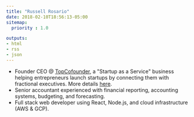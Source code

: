 ```yaml
---
title: "Russell Rosario"
date: 2018-02-10T18:56:13-05:00
sitemap:
  priority : 1.0

outputs:
- html
- rss
- json
---
```

<ul>
  <li>Founder CEO @ <a href="http://www.topcofounder.com/">TopCofounder</a>, a "Startup as a Service" business helping entrepreneurs launch startups by connecting them with fractional executives. More details <a href="/blogs/saas/">here</a>.</li>
  <li>Senior accountant experienced with financial reporting, accounting systems, budgeting, and forecasting.</li>
  <li>Full stack web developer using React, Node.js, and cloud infrastructure (AWS & GCP).</li>
</ul>

<br/>
